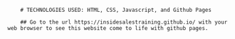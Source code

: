 		# TECHNOLOGIES USED: HTML, CSS, Javascript, and Github Pages
		
		## Go to the url https://insidesalestraining.github.io/ with your web browser to see this website come to life with github pages.
